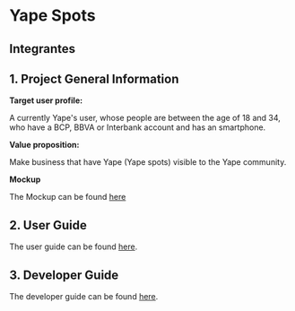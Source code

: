 # Yape Spots

## Integrantes

## 1. Project General Information
**Target user profile:**

A currently Yape's user, whose people are between the age of 18 and 34, who have a BCP, BBVA or Interbank account and has an smartphone.

**Value proposition:**

Make business that have Yape (Yape spots) visible to the Yape community.

**Mockup**

The Mockup can be found [here](https://projects.invisionapp.com/prototype/main-Activity-cjuq7glmm003dh001vjrrcyj3/play/7c7e3056)

## 2. User Guide

The user guide can be found [here](/documentation/user_guide/user_guide.md).

## 3. Developer Guide

The developer guide can be found [here](/documentation/developer_guide/developer_guide.md).

